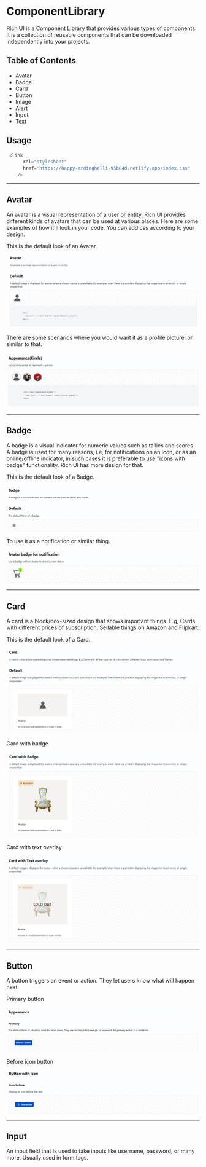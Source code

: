 # ComponentLibrary

Rich UI is a Component Library that provides various types of components. It is a collection of reusable components that can be downloaded independently into your projects.

## Table of Contents

* Avatar
* Badge
* Card
* Button
* Image
* Alert
* Input
* Text

## Usage

```javascript
 <link
      rel="stylesheet"
      href="https://happy-ardinghelli-95b84d.netlify.app/index.css"
    />
```

---

## Avatar

An avatar is a visual representation of a user or entity. Rich UI provides different kinds of avatars that can be used at various places. Here are some examples of how it'll look in your code. You can add css according to your design.

This is the default look of an Avatar.

![alt text](https://github.com/ritu9898/ComponentLibrary/blob/p0-components/assets/readme/avatar_ss1.png)

There are some scenarios where you would want it as a profile picture, or similar to that.

![alt text](https://github.com/ritu9898/ComponentLibrary/blob/p0-components/assets/readme/avatar_ss2.png)


---

## Badge

A badge is a visual indicator for numeric values such as tallies and scores. A badge is used for many reasons, i.e, for notifications on an icon, or as an online/offline indicator, in such cases it is preferable to use "icons with badge" functionality. Rich UI has more design for that.

This is the default look of a Badge.

![alt text](https://github.com/ritu9898/ComponentLibrary/blob/p0-components/assets/readme/badge_ss3.png)

To use it as a notification or similar thing.

![alt text](https://github.com/ritu9898/ComponentLibrary/blob/p0-components/assets/readme/badge_ss2.png)

---

## Card

A card is a block/box-sized design that shows important things. E.g, Cards with different prices of subscription, Sellable things on Amazon and Flipkart. 

This is the default look of a Card.

![alt text](https://github.com/ritu9898/ComponentLibrary/blob/p0-components/assets/readme/card_ss1.png)


Card with badge

![alt text](https://github.com/ritu9898/ComponentLibrary/blob/p0-components/assets/readme/card_ss2.png)

Card with text overlay

![alt text](https://github.com/ritu9898/ComponentLibrary/blob/p0-components/assets/readme/card_ss3.png)

---

## Button

A button triggers an event or action. They let users know what will happen next.

Primary button

![alt text](https://github.com/ritu9898/ComponentLibrary/blob/p0-components/assets/readme/button_ss1.png)

Before icon button

![alt text](https://github.com/ritu9898/ComponentLibrary/blob/p0-components/assets/readme/button_ss2.png)

---

## Input

An input field that is used to take inputs like username, password, or many more. Usually used in form tags.



